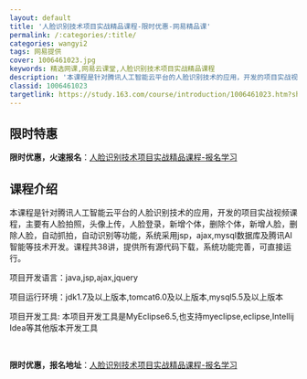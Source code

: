 ```yaml
---
layout: default
title: '人脸识别技术项目实战精品课程-限时优惠-网易精品课'
permalink: /:categories/:title/
categories: wangyi2
tags: 网易提供
cover: 1006461023.jpg
keywords: 精选网课,网易云课堂,人脸识别技术项目实战精品课程
description: '本课程是针对腾讯人工智能云平台的人脸识别技术的应用，开发的项目实战视频课程，主要有人脸拍照，头像上传，人脸登录，新增个体'
classid: 1006461023
targetlink: https://study.163.com/course/introduction/1006461023.htm?share=1&shareId=1025206652&utm_campaign=share&utm_medium=iphoneShare&utm_source=&utm_u=1025206652
---
```


## 限时特惠

**限时优惠，火速报名**：[人脸识别技术项目实战精品课程-报名学习](https://study.163.com/course/introduction/1006461023.htm?share=1&shareId=1025206652&utm_campaign=share&utm_medium=iphoneShare&utm_source=&utm_u=1025206652)

## 课程介绍

本课程是针对腾讯人工智能云平台的人脸识别技术的应用，开发的项目实战视频课程，主要有人脸拍照，头像上传，人脸登录，新增个体，删除个体，新增人脸，删除人脸，自动抓拍，自动识别等功能，系统采用jsp，ajax,mysql数据库及腾讯AI智能等技术开发。课程共38讲，提供所有源代码下载，系统功能完善，可直接运行。

项目开发语言：java,jsp,ajax,jquery

项目运行环境：jdk1.7及以上版本,tomcat6.0及以上版本,mysql5.5及以上版本

项目开发工具: 本项目开发工具是MyEclipse6.5,也支持myeclipse,eclipse,Intellij Idea等其他版本开发工具

​

**限时优惠，报名地址**：[人脸识别技术项目实战精品课程-报名学习](https://study.163.com/course/introduction/1006461023.htm?share=1&shareId=1025206652&utm_campaign=share&utm_medium=iphoneShare&utm_source=&utm_u=1025206652)

